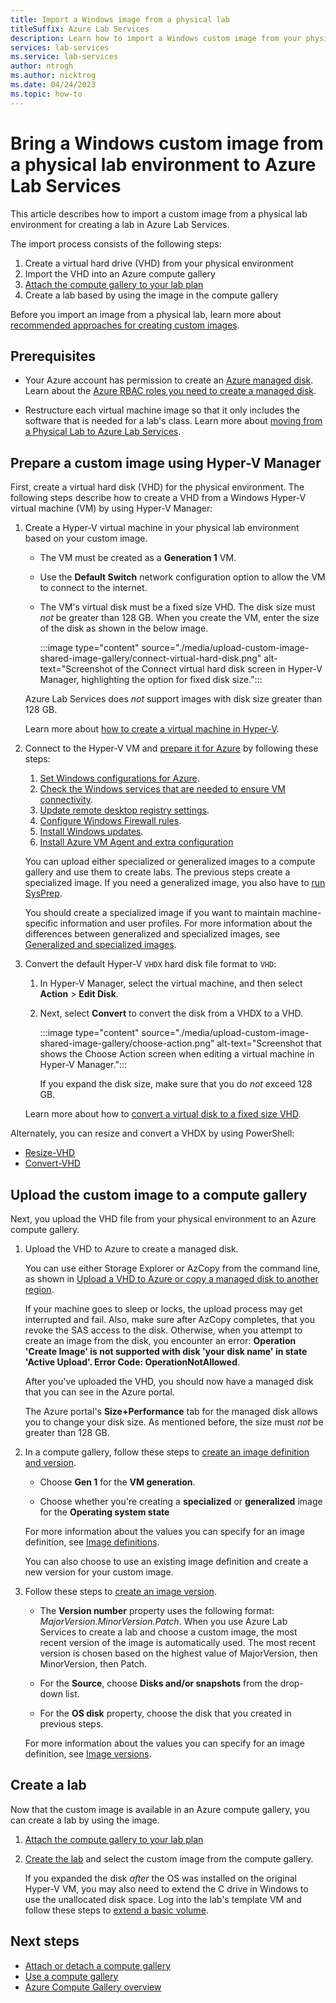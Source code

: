 ```yaml
---
title: Import a Windows image from a physical lab
titleSuffix: Azure Lab Services
description: Learn how to import a Windows custom image from your physical lab environment into Azure Lab Services.
services: lab-services
ms.service: lab-services
author: ntrogh
ms.author: nicktrog
ms.date: 04/24/2023
ms.topic: how-to
---
```


# Bring a Windows custom image from a physical lab environment to Azure Lab Services

This article describes how to import a custom image from a physical lab environment for creating a lab in Azure Lab Services.

The import process consists of the following steps:

1. Create a virtual hard drive (VHD) from your physical environment
1. Import the VHD into an Azure compute gallery
1. [Attach the compute gallery to your lab plan](/azure/lab-services/how-to-attach-detach-shared-image-gallery)
1. Create a lab based by using the image in the compute gallery

Before you import an image from a physical lab, learn more about [recommended approaches for creating custom images](approaches-for-custom-image-creation.md).

## Prerequisites

- Your Azure account has permission to create an [Azure managed disk](/azure/virtual-machines/managed-disks-overview). Learn about the [Azure RBAC roles you need to create a managed disk](/azure/virtual-machines/windows/disks-upload-vhd-to-managed-disk-powershell#assign-rbac-role).

- Restructure each virtual machine image so that it only includes the software that is needed for a lab's class. Learn more about [moving from a Physical Lab to Azure Lab Services](./concept-migrating-physical-labs.md).

## Prepare a custom image using Hyper-V Manager

First, create a virtual hard disk (VHD) for the physical environment. The following steps describe how to create a VHD from a Windows Hyper-V virtual machine (VM) by using Hyper-V Manager:

1. Create a Hyper-V virtual machine in your physical lab environment based on your custom image.

    - The VM must be created as a **Generation 1** VM.
    - Use the **Default Switch** network configuration option to allow the VM to connect to the internet.
    - The VM's virtual disk must be a fixed size VHD. The disk size must *not* be greater than 128 GB. When you create the VM, enter the size of the disk as shown in the below image.

        :::image type="content" source="./media/upload-custom-image-shared-image-gallery/connect-virtual-hard-disk.png" alt-text="Screenshot of the Connect virtual hard disk screen in Hyper-V Manager, highlighting the option for fixed disk size.":::

    Azure Lab Services does *not* support images with disk size greater than 128 GB.

    Learn more about [how to create a virtual machine in Hyper-V](/windows-server/virtualization/hyper-v/get-started/create-a-virtual-machine-in-hyper-v).

1. Connect to the Hyper-V VM and [prepare it for Azure](/azure/virtual-machines/windows/prepare-for-upload-vhd-image) by following these steps:

    1. [Set Windows configurations for Azure](/azure/virtual-machines/windows/prepare-for-upload-vhd-image#set-windows-configurations-for-azure).
    1. [Check the Windows services that are needed to ensure VM connectivity](/azure/virtual-machines/windows/prepare-for-upload-vhd-image#check-the-windows-services).
    1. [Update remote desktop registry settings](/azure/virtual-machines/windows/prepare-for-upload-vhd-image#update-remote-desktop-registry-settings).
    1. [Configure Windows Firewall rules](/azure/virtual-machines/windows/prepare-for-upload-vhd-image#configure-windows-firewall-rules).
    1. [Install Windows updates](/azure/virtual-machines/windows/prepare-for-upload-vhd-image).
    1. [Install Azure VM Agent and extra configuration](/azure/virtual-machines/windows/prepare-for-upload-vhd-image#complete-the-recommended-configurations)

    You can upload either specialized or generalized images to a compute gallery and use them to create labs. The previous steps create a specialized image. If you need a generalized image, you also have to [run SysPrep](/azure/virtual-machines/windows/prepare-for-upload-vhd-image#determine-when-to-use-sysprep). 

    You should create a specialized image if you want to maintain machine-specific information and user profiles.  For more information about the differences between generalized and specialized images, see [Generalized and specialized images](/azure/virtual-machines/shared-image-galleries#generalized-and-specialized-images).

1. Convert the default Hyper-V `VHDX` hard disk file format to `VHD`:

    1. In Hyper-V Manager, select the virtual machine, and then select **Action** > **Edit Disk**.

    1. Next, select **Convert** to convert the disk from a VHDX to a VHD.

		:::image type="content" source="./media/upload-custom-image-shared-image-gallery/choose-action.png" alt-text="Screenshot that shows the Choose Action screen when editing a virtual machine in Hyper-V Manager.":::

        If you expand the disk size, make sure that you do *not* exceed 128 GB.

    Learn more about how to [convert a virtual disk to a fixed size VHD](/azure/virtual-machines/windows/prepare-for-upload-vhd-image#convert-the-virtual-disk-to-a-fixed-size-vhd).

Alternately, you can resize and convert a VHDX by using PowerShell:

- [Resize-VHD](/powershell/module/hyper-v/resize-vhd)
- [Convert-VHD](/powershell/module/hyper-v/convert-vhd)

## Upload the custom image to a compute gallery

Next, you upload the VHD file from your physical environment to an Azure compute gallery.

1. Upload the VHD to Azure to create a managed disk.

    You can use either Storage Explorer or AzCopy from the command line, as shown in [Upload a VHD to Azure or copy a managed disk to another region](/azure/virtual-machines/windows/disks-upload-vhd-to-managed-disk-powershell).

    If your machine goes to sleep or locks, the upload process may get interrupted and fail.  Also, make sure after AzCopy completes, that you revoke the SAS access to the disk.  Otherwise, when you attempt to create an image from the disk, you encounter an error: **Operation 'Create Image' is not supported with disk 'your disk name' in state 'Active Upload'.  Error Code: OperationNotAllowed**.

    After you've uploaded the VHD, you should now have a managed disk that you can see in the Azure portal.

    The Azure portal's **Size+Performance** tab for the managed disk allows you to change your disk size. As mentioned before, the size must *not* be greater than 128 GB.

1. In a compute gallery, follow these steps to [create an image definition and version](/azure/virtual-machines/image-version).

     - Choose **Gen 1** for the **VM generation**.

     - Choose whether you're creating a **specialized** or **generalized** image for the **Operating system state**

    For more information about the values you can specify for an image definition, see [Image definitions](/azure/virtual-machines/shared-image-galleries#image-definitions).

    You can also choose to use an existing image definition and create a new version for your custom image.

1. Follow these steps to [create an image version](/azure/virtual-machines/image-version).

    - The **Version number** property uses the following format: *MajorVersion.MinorVersion.Patch*.  When you use Azure Lab Services to create a lab and choose a custom image, the most recent version of the image is automatically used.  The most recent version is chosen based on the highest value of MajorVersion, then MinorVersion, then Patch.

    - For the **Source**, choose **Disks and/or snapshots** from the drop-down list.

    - For the **OS disk** property, choose the disk that you created in previous steps.

    For more information about the values you can specify for an image definition, see [Image versions](/azure/virtual-machines/shared-image-galleries#image-versions).

## Create a lab

Now that the custom image is available in an Azure compute gallery, you can create a lab by using the image.

1. [Attach the compute gallery to your lab plan](./how-to-attach-detach-shared-image-gallery.md)

1. [Create the lab](tutorial-setup-lab.md) and select the custom image from the compute gallery.

    If you expanded the disk *after* the OS was installed on the original Hyper-V VM, you may also need to extend the C drive in Windows to use the unallocated disk space. Log into the lab's template VM and follow these steps to [extend a basic volume](/windows-server/storage/disk-management/extend-a-basic-volume).

## Next steps

- [Attach or detach a compute gallery](how-to-attach-detach-shared-image-gallery.md)
- [Use a compute gallery](how-to-use-shared-image-gallery.md)
- [Azure Compute Gallery overview](/azure/virtual-machines/shared-image-galleries)
